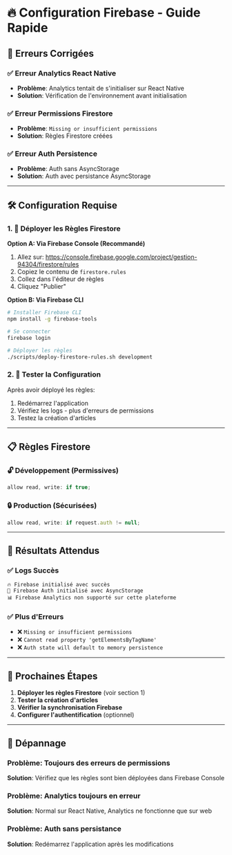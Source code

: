# 🔥 Configuration Firebase - Guide Rapide

## 🚨 Erreurs Corrigées

### ✅ Erreur Analytics React Native
- **Problème**: Analytics tentait de s'initialiser sur React Native
- **Solution**: Vérification de l'environnement avant initialisation

### ✅ Erreur Permissions Firestore
- **Problème**: `Missing or insufficient permissions`
- **Solution**: Règles Firestore créées

### ✅ Erreur Auth Persistence
- **Problème**: Auth sans AsyncStorage
- **Solution**: Auth avec persistance AsyncStorage

---

## 🛠️ Configuration Requise

### 1. 🔐 Déployer les Règles Firestore

**Option A: Via Firebase Console (Recommandé)**
1. Allez sur: https://console.firebase.google.com/project/gestion-94304/firestore/rules
2. Copiez le contenu de `firestore.rules`
3. Collez dans l'éditeur de règles
4. Cliquez "Publier"

**Option B: Via Firebase CLI**
```bash
# Installer Firebase CLI
npm install -g firebase-tools

# Se connecter
firebase login

# Déployer les règles
./scripts/deploy-firestore-rules.sh development
```

### 2. 📱 Tester la Configuration

Après avoir déployé les règles:
1. Redémarrez l'application
2. Vérifiez les logs - plus d'erreurs de permissions
3. Testez la création d'articles

---

## 📋 Règles Firestore

### 🔓 Développement (Permissives)
```javascript
allow read, write: if true;
```

### 🔒 Production (Sécurisées)
```javascript
allow read, write: if request.auth != null;
```

---

## 🎯 Résultats Attendus

### ✅ Logs Succès
```
🔥 Firebase initialisé avec succès
🔑 Firebase Auth initialisé avec AsyncStorage
📊 Firebase Analytics non supporté sur cette plateforme
```

### ✅ Plus d'Erreurs
- ❌ `Missing or insufficient permissions`
- ❌ `Cannot read property 'getElementsByTagName'`
- ❌ `Auth state will default to memory persistence`

---

## 🚀 Prochaines Étapes

1. **Déployer les règles Firestore** (voir section 1)
2. **Tester la création d'articles**
3. **Vérifier la synchronisation Firebase**
4. **Configurer l'authentification** (optionnel)

---

## 🔧 Dépannage

### Problème: Toujours des erreurs de permissions
**Solution**: Vérifiez que les règles sont bien déployées dans Firebase Console

### Problème: Analytics toujours en erreur
**Solution**: Normal sur React Native, Analytics ne fonctionne que sur web

### Problème: Auth sans persistance
**Solution**: Redémarrez l'application après les modifications
